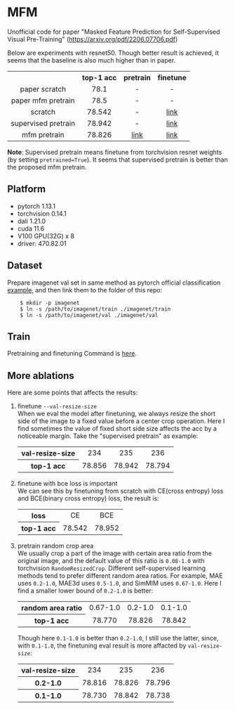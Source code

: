 # MFM
Unofficial code for paper "Masked Feature Prediction for Self-Supervised Visual Pre-Training" (https://arxiv.org/pdf/2206.07706.pdf)

Below are experiments with resnet50. Though better result is achieved, it seems that the baseline is also much higher than in paper.  

<table><tbody>
<!-- START TABLE -->
<!-- TABLE HEADER -->
<th valign="bottom"></th>
<th valign="bottom">top-1 acc</th>
<th valign="bottom">pretrain</th>
<th valign="bottom">finetune</th>
<!-- TABLE BODY -->

<tr>
<td align="center">paper scratch</td>
<td align="center">78.1</td>
<td align="center">-</td>
<td align="center">-</td>
</tr>

<tr>
<td align="center">paper mfm pretrain</td>
<td align="center">78.5</td>
<td align="center">-</td>
<td align="center">-</td>
</tr>

<tr>
<td align="center">scratch</td>
<td align="center">78.542</td>
<td align="center">-</td>
<td align="center"><a href="https://github.com/CoinCheung/MFM/releases/download/0.0.0/saved_model_bce_0_nopretrain.pth">link</a></td>
</tr>

<tr>
<td align="center">supervised pretrain</td>
<td align="center">78.942</td>
<td align="center">-</td>
<td align="center"><a href="https://github.com/CoinCheung/MFM/releases/download/0.0.0/saved_model_bce_0_pretrain.pth">link</a></td>
</tr>

<tr>
<td align="center">mfm pretrain</td>
<td align="center">78.826</td>
<td align="center"><a href="https://github.com/CoinCheung/MFM/releases/download/0.0.0/saved_model_15.pth">link</a></td>
<td align="center"><a href="https://github.com/CoinCheung/MFM/releases/download/0.0.0/saved_model_bce_15.pth">link</a></td>
</tr>

</tbody></table>

**Note**: Supervised pretrain means finetune from torchvision resnet weights (by setting `pretrained=True`). It seems that supervised pretrain is better than the proposed mfm pretrain.  



## Platform

* pytorch 1.13.1
* torchvision 0.14.1
* dali 1.21.0
* cuda 11.6
* V100 GPU(32G) x 8
* driver: 470.82.01


## Dataset
Prepare imagenet val set in same method as pytorch official classification [example](https://github.com/pytorch/examples/tree/main/imagenet), and then link them to the folder of this repo:
```
    $ mkdir -p imagenet
    $ ln -s /path/to/imagenet/train ./imagenet/train
    $ ln -s /path/to/imagenet/val ./imagenet/val
```

## Train
Pretraining and finetuning Command is [here](./dist_train.sh).


## More ablations  
Here are some points that affects the results: 

1. finetune `--val-resize-size`  
When we eval the model after finetuning, we always resize the short side of the image to a fixed value before a center crop operation. Here I find sometimes the value of fixed short side size affects the acc by a noticeable margin. Take the "supervised pretrain" as example: 
    <table><tbody>
    <th align="center">val-resize-size</th>
    <td align="center">234</td>
    <td align="center">235</td>
    <td align="center">236</td>

    <tr>
    <th align="center">top-1 acc</th>
    <td align="center">78.856</td>
    <td align="center">78.942</td>
    <td align="center">78.794</td>
    </tr>

    </tbody></table>

2. finetune with bce loss is important  
We can see this by finetuning from scratch with CE(cross entropy) loss and BCE(binary cross entropy) loss, the result is: 
    <table><tbody>
    <th align="center">loss</th>
    <td align="center">CE</td>
    <td align="center">BCE</td>

    <tr>
    <th align="center">top-1 acc</th>
    <td align="center">78.542</td>
    <td align="center">78.952</td>
    </tr>

    </tbody></table>

3. pretrain random crop area  
We usually crop a part of the image with certain area ratio from the original image, and the default value of this ratio is `0.08-1.0` with torchvision `RandomResizedCrop`. Different self-supervised learning methods tend to prefer different random area ratios. For example, MAE uses `0.2-1.0`, MAE3d uses `0.5-1.0`, and SimMIM uses `0.67-1.0`. Here I find a smaller lower bound of `0.2-1.0` is better:  
    <table><tbody>
    <th align="center">random area ratio</th>
    <td align="center">0.67-1.0</td>
    <td align="center">0.2-1.0</td>
    <td align="center">0.1-1.0</td>

    <tr>
    <th align="center">top-1 acc</th>
    <td align="center">78.770</td>
    <td align="center">78.826</td>
    <td align="center">78.842</td>
    </tr>

    </tbody></table>

    Though here `0.1-1.0` is better than `0.2-1.0`, I still use the latter, since, with `0.1-1.0`, the finetuning eval result is more affacted by `val-resize-size`: 
    <table><tbody>
    <th align="center">val-resize-size</th>
    <td align="center">234</td>
    <td align="center">235</td>
    <td align="center">236</td>

    <tr>
    <th align="center">0.2-1.0</th>
    <td align="center">78.816</td>
    <td align="center">78.826</td>
    <td align="center">78.796</td>
    </tr>

    <tr>
    <th align="center">0.1-1.0</th>
    <td align="center">78.730</td>
    <td align="center">78.842</td>
    <td align="center">78.738</td>
    </tr>
    </tbody></table>
